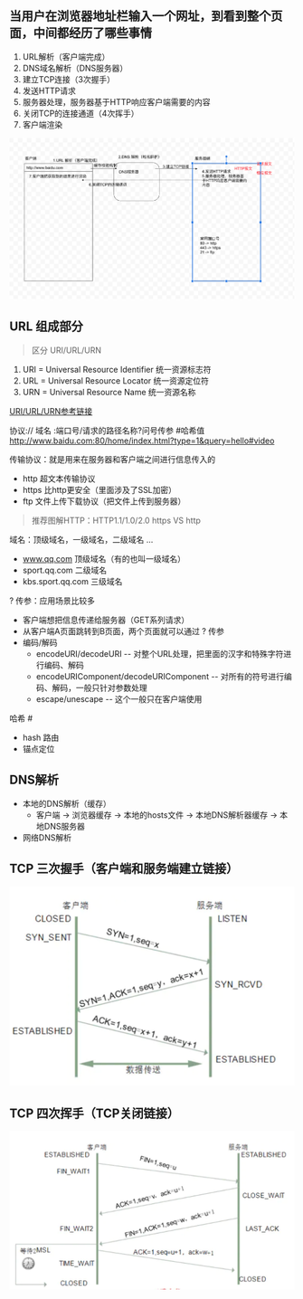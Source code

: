 ## 当用户在浏览器地址栏输入一个网址，到看到整个页面，中间都经历了哪些事情

1. URL解析（客户端完成）
2. DNS域名解析（DNS服务器）
3. 建立TCP连接（3次握手）
4. 发送HTTP请求
5. 服务器处理，服务器基于HTTP响应客户端需要的内容
6. 关闭TCP的连接通道（4次挥手）
7. 客户端渲染

![解析过程](./解析过程.png)

## URL 组成部分

> 区分 URI/URL/URN

1. URI = Universal Resource Identifier 统一资源标志符
2. URL = Universal Resource Locator 统一资源定位符
3. URN = Universal Resource Name 统一资源名称

[URI/URL/URN参考链接](https://www.jianshu.com/p/09ac6fc0f8cb)

协议://   域名       :端口号/请求的路径名称?问号传参            #哈希值
http://www.baidu.com:80/home/index.html?type=1&query=hello#video

传输协议：就是用来在服务器和客户端之间进行信息传入的

  - http 超文本传输协议
  - https 比http更安全（里面涉及了SSL加密）
  - ftp 文件上传下载协议（把文件上传到服务器）

> 推荐图解HTTP：HTTP1.1/1.0/2.0   https VS http

域名：顶级域名，一级域名，二级域名 ...

  - www.qq.com 顶级域名（有的也叫一级域名）
  - sport.qq.com 二级域名
  - kbs.sport.qq.com 三级域名 

? 传参：应用场景比较多

  - 客户端想把信息传递给服务器（GET系列请求）
  - 从客户端A页面跳转到B页面，两个页面就可以通过 ? 传参
  - 编码/解码
    - encodeURI/decodeURI -- 对整个URL处理，把里面的汉字和特殊字符进行编码、解码
    - encodeURIComponent/decodeURIComponent -- 对所有的符号进行编码、解码，一般只针对参数处理
    - escape/unescape -- 这个一般只在客户端使用

哈希 #

  - hash 路由
  - 锚点定位

## DNS解析

- 本地的DNS解析（缓存）
  - 客户端 -> 浏览器缓存 -> 本地的hosts文件 -> 本地DNS解析器缓存 -> 本地DNS服务器
- 网络DNS解析

## TCP 三次握手（客户端和服务端建立链接）

![三次握手](./三次握手.png)

## TCP 四次挥手（TCP关闭链接）

![四次挥手](./四次挥手.png)
